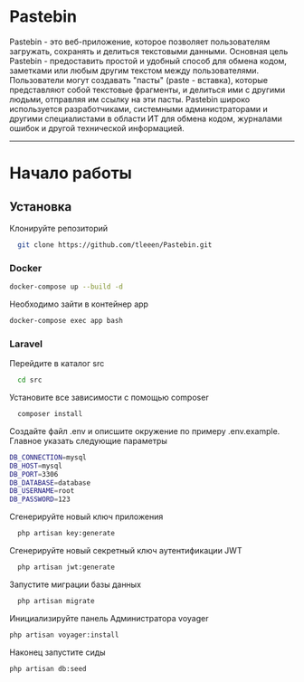 # Pastebin

Pastebin - это веб-приложение, которое позволяет пользователям загружать, сохранять и делиться текстовыми данными. Основная цель Pastebin - предоставить простой и удобный способ для обмена кодом, заметками или любым другим текстом между пользователями. Пользователи могут создавать "пасты" (paste - вставка), которые представляют собой текстовые фрагменты, и делиться ими с другими людьми, отправляя им ссылку на эти пасты. Pastebin широко используется разработчиками, системными администраторами и другими специалистами в области ИТ для обмена кодом, журналами ошибок и другой технической информацией.

----------

# Начало работы

## Установка
Клонируйте репозиторий
```sh
  git clone https://github.com/tleeen/Pastebin.git
```
### Docker
```sh
docker-compose up --build -d
```
Необходимо зайти в контейнер app
```sh
docker-compose exec app bash
```
### Laravel
Перейдите в каталог src
```sh
  cd src
```
Установите все зависимости с помощью composer
```sh
  composer install
```
Создайте файл .env и описшите окружение по примеру .env.example.
Главное указать следующие параметры
```sh
DB_CONNECTION=mysql
DB_HOST=mysql
DB_PORT=3306
DB_DATABASE=database
DB_USERNAME=root
DB_PASSWORD=123
```
Сгенерируйте новый ключ приложения
```sh
  php artisan key:generate
```
Сгенерируйте новый секретный ключ аутентификации JWT
```sh
  php artisan jwt:generate
```
Запустите миграции базы данных
```sh
  php artisan migrate
```
Инициализируйте панель Администратора voyager
```sh
php artisan voyager:install
```
Наконец запустите сиды
```sh
php artisan db:seed
```
